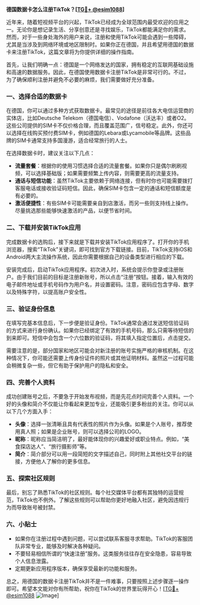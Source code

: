 **德国数据卡怎么注册TikTok？[[TG💪+ @esim1088](https://t.me/s/esim1088)]**

近年来，随着短视频平台的兴起，TikTok已经成为全球范围内最受欢迎的应用之一。无论你是想记录生活、分享创意还是寻找娱乐，TikTok都能满足你的需求。然而，对于一些身处海外的用户来说，注册和使用TikTok可能会遇到一些障碍，尤其是当涉及到网络环境或地区限制时。如果你正在德国，并且希望用德国的数据卡来注册TikTok，这篇文章将为你提供详细的操作指南。

首先，让我们明确一点：德国是一个网络发达的国家，拥有稳定的互联网基础设施和高速的数据服务。因此，在德国使用数据卡注册TikTok是非常可行的。不过，为了确保顺利注册并避免不必要的麻烦，我们需要做好充分准备。

### 一、选择合适的数据卡

在德国，你可以通过多种方式获取数据卡。最常见的途径是前往各大电信运营商的实体店，比如Deutsche Telekom（德国电信）、Vodafone（沃达丰）或者O2。这些公司提供的SIM卡不仅价格合理，而且覆盖范围广，信号稳定。此外，你还可以选择在线购买预付费SIM卡，例如德国的Lebara或Lycamobile等品牌。这些品牌的SIM卡通常支持多国漫游，适合经常旅行的人士。

在选择数据卡时，建议关注以下几点：
- **流量套餐**：根据你的使用习惯选择合适的流量套餐。如果你只是偶尔刷刷视频，可以选择基础版；如果需要频繁上传内容，则需要更高的流量支持。
- **通话与短信功能**：虽然TikTok主要依赖于网络连接，但有时你也可能需要拨打客服电话或接收验证码短信。因此，确保SIM卡包含一定的通话和短信额度是有必要的。
- **激活便捷性**：有些SIM卡可能需要亲自到店激活，而另一些则支持线上操作。尽量挑选那些能够快速激活的产品，以便节省时间。

### 二、下载并安装TikTok应用

完成数据卡的选购后，接下来就是下载并安装TikTok应用程序了。打开你的手机浏览器，搜索“TikTok”关键词，即可找到官方下载链接。目前，TikTok支持iOS和Android两大主流操作系统，因此你需要根据自己的设备类型进行相应的下载。

安装完成后，启动TikTok应用程序。初次进入时，系统会提示你登录或注册账户。由于我们目前的目标是注册新账号，所以点击“注册”按钮。接着，输入有效的电子邮件地址或手机号码作为用户名，并设置密码。注意，密码应包含字母、数字以及特殊字符，以提高账户安全性。

### 三、验证身份信息

在填写完基本信息后，下一步便是验证身份。TikTok通常会通过发送短信验证码的方式来进行身份确认。如果你已经绑定了有效的手机号码，那么只需等待短信的到来即可。短信中会包含一个六位数的验证码，将其填入指定位置后，点击提交。

需要注意的是，部分国家和地区可能会对新注册的账号实施严格的审核机制。在这种情况下，你可能还需要上传身份证件的照片或其他证明材料。虽然这一过程可能会稍微复杂一些，但它有助于保护用户的隐私和安全。

### 四、完善个人资料

成功创建账号之后，不要急于开始发布视频，而是先花点时间完善个人资料。一个好的头像和简介不仅能让你看起来更加专业，还能吸引更多粉丝的关注。你可以从以下几个方面入手：

- **头像**：选择一张清晰且具有代表性的照片作为头像。如果是个人账号，推荐使用真人照；如果是企业账号，则可以选择公司的LOGO。
- **昵称**：昵称应当简洁明了，最好能体现你的兴趣爱好或职业特点。例如，“美食探店达人”、“旅行摄影师”等。
- **简介**：简介部分可以用一段简短的文字描述自己，同时附上其他社交平台的链接，方便他人了解你的更多信息。

### 五、探索社区规则

最后，别忘了熟悉TikTok的社区规则。每个社交媒体平台都有其独特的运营规范，TikTok也不例外。了解这些规则可以帮助你更好地融入社区，避免因违规行为而导致账号被封禁。

### 六、小贴士

- 如果你在注册过程中遇到问题，可以尝试联系客服寻求帮助。TikTok的客服团队非常专业，能够及时解决各种疑问。
- 不要轻易相信所谓的“快速注册”服务。这类服务往往存在安全隐患，容易导致个人信息泄露。
- 定期更新应用程序版本，确保享受最新的功能和服务。

总之，用德国的数据卡注册TikTok并不是一件难事，只要按照上述步骤逐一操作即可。希望本文能对你有所帮助，祝你在TikTok的世界里玩得开心！[[TG💪+ @esim1088](https://t.me/s/esim1088) ![Image](https://i.postimg.cc/4NQfJmqS/Snipaste-2025-05-13-00-14-12.png)]